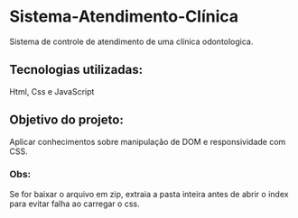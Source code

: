# Sistema-Atendimento-Clínica
Sistema de controle de atendimento de uma clínica odontologica.

## Tecnologias utilizadas:

Html, Css e JavaScript

## Objetivo do projeto:

Aplicar conhecimentos sobre manipulação de DOM e responsividade com CSS.

### Obs:

Se for baixar o arquivo em zip, extraia a pasta inteira antes de abrir o index para evitar falha ao carregar o css.

